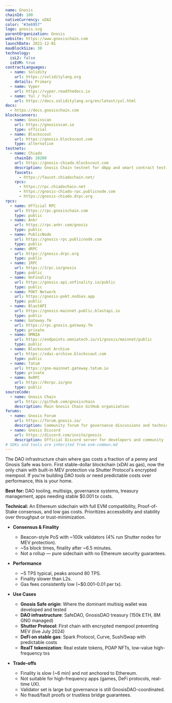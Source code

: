```yaml
---
name: Gnosis
chainId: 100
nativeCurrency: xDAI
color: "#3e6957"
logo: gnosis.svg
parentOrganization: Gnosis
website: https://www.gnosischain.com
launchDate: 2021-12-01
maxBlockSize: 30
technology:
  isL2: false
  isEVM: true
contractLanguages:
  - name: Solidity
    url: https://soliditylang.org
    details: Primary
  - name: Vyper
    url: https://vyper.readthedocs.io
  - name: Yul / Yul+
    url: https://docs.soliditylang.org/en/latest/yul.html
docs:
  - https://docs.gnosischain.com
blockscanners:
  - name: Gnosisscan
    url: https://gnosisscan.io
    type: official
  - name: Blockscout
    url: https://gnosis.blockscout.com
    type: alternative
testnets:
  - name: Chiado
    chainId: 10200
    url: https://gnosis-chiado.blockscout.com
    description: Gnosis Chain testnet for dApp and smart contract testing with fast confirmations.
    faucets:
      - https://faucet.chiadochain.net/
    rpcs:
      - https://rpc.chiadochain.net
      - https://gnosis-chiado-rpc.publicnode.com
      - https://gnosis-chiado.drpc.org
rpcs:
  - name: Official RPC
    url: https://rpc.gnosischain.com
    type: public
  - name: Ankr
    url: https://rpc.ankr.com/gnosis
    type: public
  - name: PublicNode
    url: https://gnosis-rpc.publicnode.com
    type: public
  - name: dRPC
    url: https://gnosis.drpc.org
    type: public
  - name: 1RPC
    url: https://1rpc.io/gnosis
    type: public
  - name: OnFinality
    url: https://gnosis.api.onfinality.io/public
    type: public
  - name: POKT Network
    url: https://gnosis-pokt.nodies.app
    type: public
  - name: BlastAPI
    url: https://gnosis-mainnet.public.blastapi.io
    type: public
  - name: Gateway.fm
    url: https://rpc.gnosis.gateway.fm
    type: private
  - name: OMNIA
    url: https://endpoints.omniatech.io/v1/gnosis/mainnet/public
    type: public
  - name: Blockscout Archive
    url: https://xdai-archive.blockscout.com
    type: public
  - name: Tatum
    url: https://gno-mainnet.gateway.tatum.io
    type: private
  - name: 0xRPC
    url: https://0xrpc.io/gno
    type: public
sourceCode:
  - name: Gnosis Chain
    url: https://github.com/gnosischain
    description: Main Gnosis Chain GitHub organization
forums:
  - name: Gnosis Forum
    url: https://forum.gnosis.io/
    description: Community forum for governance discussions and technical topics
  - name: Gnosis Discord
    url: https://discord.com/invite/gnosis
    description: Official Discord server for developers and community
# SDKs and tools are inherited from evm-common.md
---
```



The DAO infrastructure chain where gas costs a fraction of a penny and Gnosis Safe was born. First stable-dollar blockchain (xDAI as gas), now the only chain with built-in MEV protection via Shutter Protocol's encrypted mempool. If you're building DAO tools or need predictable costs over performance, this is your home.

**Best for:** DAO tooling, multisigs, governance systems, treasury management, apps needing stable $0.001 tx costs.

**Technical:** An Ethereum sidechain with full EVM compatibility, Proof-of-Stake consensus, and low gas costs. Prioritizes accessibility and stability over throughput or trust-minimization.

- **Consensus & Finality**  
  - Beacon-style PoS with ~100k validators (4% run Shutter nodes for MEV protection).  
  - ~5s block times, finality after ~6.5 minutes.  
  - Not a rollup — pure sidechain with no Ethereum security guarantees.

- **Performance**  
  - ~5 TPS typical, peaks around 80 TPS.  
  - Finality slower than L2s.  
  - Gas fees consistently low (~$0.001–0.01 per tx).

- **Use Cases**  
  - **Gnosis Safe origin**: Where the dominant multisig wallet was developed and tested
  - **DAO infrastructure**: SafeDAO, GnosisDAO treasury (150k ETH, 8M GNO managed)
  - **Shutter Protocol**: First chain with encrypted mempool preventing MEV (live July 2024)
  - **DeFi on stable gas**: Spark Protocol, Curve, SushiSwap with predictable costs
  - **RealT tokenization**: Real estate tokens, POAP NFTs, low-value high-frequency txs  

- **Trade-offs**  
  - Finality is slow (~6 min) and not anchored to Ethereum.  
  - Not suitable for high-frequency apps (games, DeFi protocols, real-time UX).  
  - Validator set is large but governance is still GnosisDAO-coordinated.  
  - No fraud/fault proofs or trustless bridge guarantees.